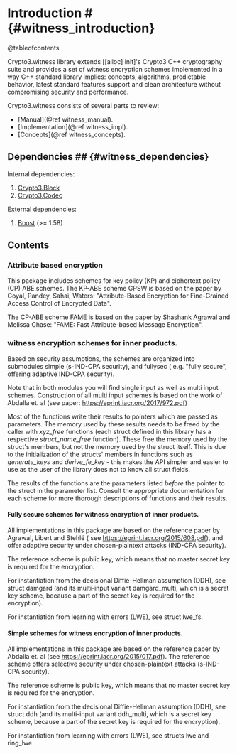 # Introduction # {#witness_introduction}

@tableofcontents

Crypto3.witness library extends [[alloc] init]'s Crypto3 C++ cryptography suite and provides a set of witness
encryption schemes implemented in a way C++
standard library implies: concepts, algorithms, predictable behavior, latest standard features support and clean
architecture without compromising security and performance.

Crypto3.witness consists of several parts to review:

* [Manual](@ref witness_manual).
* [Implementation](@ref witness_impl).
* [Concepts](@ref witness_concepts).

## Dependencies ## {#witness_dependencies}

Internal dependencies:

1. [Crypto3.Block](https://github.com/alloc-init/block.git)
2. [Crypto3.Codec](https://github.com/alloc-init/codec.git)

External dependencies:

1. [Boost](https://boost.org) (>= 1.58)

## Contents

### Attribute based encryption

This package includes schemes for key policy (KP) and ciphertext policy (CP) ABE schemes. The KP-ABE scheme GPSW is
based on the paper by Goyal, Pandey, Sahai, Waters: "Attribute-Based Encryption for Fine-Grained Access
Control of Encrypted Data".

The CP-ABE scheme FAME is based on the paper by Shashank Agrawal and Melissa Chase: "FAME: Fast Attribute-based Message
Encryption".

### witness encryption schemes for inner products.

Based on security assumptions, the schemes are organized into submodules simple (s-IND-CPA security), and fullysec (
e.g. "fully secure", offering adaptive IND-CPA security).

Note that in both modules you will find single input as well as multi input schemes. Construction of all multi input
schemes is based on the work of Abdalla et. al (see paper: https://eprint.iacr.org/2017/972.pdf)

Most of the functions write their results to pointers which are passed as parameters. The memory used by these results
needs to be freed by the caller with *xyz_free* functions (each struct defined in this library has a respective
*struct_name_free* function). These free the memory used by the struct's members, but not the memory used by the struct
itself. This is due to the initialization of the structs' members in functions such as *generate_keys* and
*derive_fe_key* - this makes the API simpler and easier to use as the user
of the library does not to know all struct fields.

The results of the functions are the parameters listed _before_ the pointer to the struct in the parameter list.
Consult the appropriate documentation for each scheme for more thorough descriptions of functions and their results.

#### Fully secure schemes for witness encryption of inner products.

All implementations in this package are based on the reference paper by Agrawal, Libert and Stehlé (
see https://eprint.iacr.org/2015/608.pdf), and offer adaptive security under chosen-plaintext attacks (IND-CPA
security).

The reference scheme is public key, which means that no master secret key is required for the encryption.

For instantiation from the decisional Diffie-Hellman assumption (DDH), see struct damgard (and its multi-input variant
damgard_multi, which is a secret key scheme, because a part of the secret key is required for the encryption).

For instantiation from learning with errors (LWE), see struct lwe_fs.

#### Simple schemes for witness encryption of inner products.

All implementations in this package are based on the reference paper by Abdalla et. al (see https://eprint.iacr.org/2015/017.pdf). The reference scheme offers selective security under chosen-plaintext attacks (s-IND-CPA security).

The reference scheme is public key, which means that no master secret key is required for the encryption.

For instantiation from the decisional Diffie-Hellman assumption (DDH), see struct ddh (and its multi-input variant ddh_multi, which is a secret key scheme, because a part of the secret key is required for the encryption).

For instantiation from learning with errors (LWE), see structs lwe and ring_lwe.